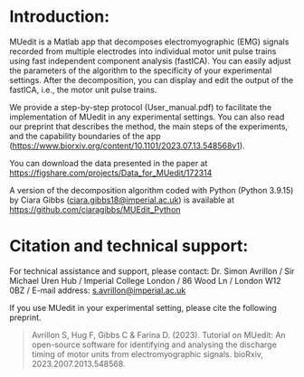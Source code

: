 # Introduction:
MUedit is a Matlab app that decomposes electromyographic (EMG) signals recorded from multiple electrodes into individual motor unit pulse trains using fast independent component analysis (fastICA). You can easily adjust the parameters of the algorithm to the specificity of your experimental settings. After the decomposition, you can display and edit the output of the fastICA, i.e., the motor unit pulse trains.

We provide a step-by-step protocol (User_manual.pdf) to facilitate the implementation of MUedit in any experimental settings. You can also read our preprint that describes the method, the main steps of the experiments, and the capability boundaries of the app (https://www.biorxiv.org/content/10.1101/2023.07.13.548568v1). 

You can download the data presented in the paper at https://figshare.com/projects/Data_for_MUedit/172314

A version of the decomposition algorithm coded with Python (Python 3.9.15) by Ciara Gibbs (ciara.gibbs18@imperial.ac.uk) is available at https://github.com/ciaragibbs/MUEdit_Python

# Citation and technical support:

For technical assistance and support, please contact:
Dr. Simon Avrillon
 / Sir Michael Uren Hub
 / Imperial College London
 / 86 Wood Ln
 / London W12 0BZ
 / E-mail address: s.avrillon@imperial.ac.uk

If you use MUedit in your experimental setting, please cite the following preprint.
>Avrillon S, Hug F, Gibbs C & Farina D. (2023). Tutorial on MUedit: An open-source software for identifying and analysing the discharge timing of motor units from electromyographic signals. bioRxiv, 2023.2007.2013.548568.

